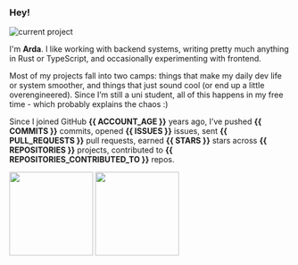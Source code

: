 ### Hey!

<img alt="current project" src="https://img.shields.io/badge/currently-writing%20an%20os%20in%20rust-c8bfff?labelColor=141318&style=flat-square">

I'm **Arda**. I like working with backend systems, writing pretty much anything in Rust or TypeScript, and occasionally experimenting with frontend.

Most of my projects fall into two camps: things that make my daily dev life or system smoother, and things that just sound cool (or end up a little overengineered). Since I’m still a uni student, all of this happens in my free time - which probably explains the chaos :)

Since I joined GitHub **{{ ACCOUNT_AGE }}** years ago, I’ve pushed **{{ COMMITS }}** commits, opened **{{ ISSUES }}** issues, sent **{{ PULL_REQUESTS }}** pull requests, earned **{{ STARS }}** stars across **{{ REPOSITORIES }}** projects, contributed to **{{ REPOSITORIES_CONTRIBUTED_TO }}** repos.

<img height=150 align='center' src="https://github-readme-stats.vercel.app/api/top-langs/?username=dybdeskarphet&title_color=e5dff9&text_color=c9c5d0&bg_color=141318&layout=compact&hide_border=true&exclude_repo=dotfiles,dybdeskarphet.github.io,xcorners,ranger_devicons"/> <img height=150 align='center' src='https://github-readme-stats.vercel.app/api?username=dybdeskarphet&show_icons=true&title_color=e5dff9&text_color=c9c5d0&bg_color=141318&icon_color=c8bfff&hide_border=true'/>
